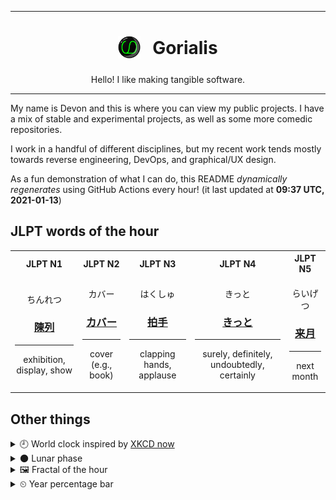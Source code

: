 ***

<h1 align="center">
<sub>
    <img src="readme/resources/avatar.png" height="36">
</sub>
&nbsp;
Gorialis
</h1>
<p align="center">
Hello! I like making tangible software.
</p>

***

My name is Devon and this is where you can view my public projects. I have a mix of stable and experimental projects, as well as some more comedic repositories.

I work in a handful of different disciplines, but my recent work tends mostly towards reverse engineering, DevOps, and graphical/UX design.

As a fun demonstration of what I can do, this README *dynamically regenerates* using GitHub Actions every hour! (it last updated at **09:37 UTC, 2021-01-13**)

<h2>JLPT words of the hour</h2>
<table>
    <tr>
        <th>JLPT N1</th>
        <th>JLPT N2</th>
        <th>JLPT N3</th>
        <th>JLPT N4</th>
        <th>JLPT N5</th>
    </tr>
    <tr>
        <td>
            <p align="center">ちんれつ</p>
            <h3 align="center"><b><a href="https://jisho.org/search/%E9%99%B3%E5%88%97">陳列</a></b></h3>
            <hr>
            <p align="center">exhibition,<wbr> display,<wbr> show</p>
        </td>
        <td>
            <p align="center">カバー</p>
            <h3 align="center"><b><a href="https://jisho.org/search/%E3%82%AB%E3%83%90%E3%83%BC">カバー</a></b></h3>
            <hr>
            <p align="center">cover (e.g.,<wbr> book)</p>
        </td>
        <td>
            <p align="center">はくしゅ</p>
            <h3 align="center"><b><a href="https://jisho.org/search/%E6%8B%8D%E6%89%8B">拍手</a></b></h3>
            <hr>
            <p align="center">clapping hands,<wbr> applause</p>
        </td>
        <td>
            <p align="center">きっと</p>
            <h3 align="center"><b><a href="https://jisho.org/search/%E3%81%8D%E3%81%A3%E3%81%A8">きっと</a></b></h3>
            <hr>
            <p align="center">surely,<wbr> definitely,<wbr> undoubtedly,<wbr> certainly</p>
        </td>
        <td>
            <p align="center">らいげつ</p>
            <h3 align="center"><b><a href="https://jisho.org/search/%E6%9D%A5%E6%9C%88">来月</a></b></h3>
            <hr>
            <p align="center">next month</p>
        </td>
    </tr>
</table>

<h2>Other things</h2>
<details>
<summary>🕘  World clock inspired by <a href="https://xkcd.com/now">XKCD now</a></summary>

> <img src="generated/now.png" width="512">

</details>
<details>
<summary>🌑 Lunar phase</summary>

The moon is approximately 2.69% through its phase (New Moon).

</details>
<details>
<summary>&#x1f5bc; Fractal of the hour</summary>

> <img src="generated/fractal.png" width="512">

</details>
<details>
<summary>&#x23f2; Year percentage bar</summary>
<pre><code>2021 [▁▁▁▁▁▁▁▁▁▁▁▁▁▁▁▁▁▁▁▁] 3.40%</code></pre>
</details>
